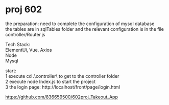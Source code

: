 # proj 602
the preparation: need to complete the configuration of mysql database  
the tables are in sqlTables folder and the relevant configuration is in the file controller/Router.js

Tech Stack:  
    ElementUi, Vue, Axios  
    Node  
    Mysql  
    
start:  
1 execute cd .\controller\ to get to the controller folder  
2 execute node Index.js to start the project  
3 the login page: http://localhost/front/page/login.html  

https://github.com/836659500/602proj_Takeout_App
